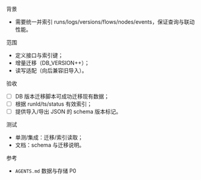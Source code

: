 背景
- 需要统一并索引 runs/logs/versions/flows/nodes/events，保证查询与联动性能。

范围
- 定义接口与索引键；
- 增量迁移（DB_VERSION++）；
- 读写适配（向后兼容旧导入）。

验收
- [ ] DB 版本迁移脚本可成功迁移现有数据；
- [ ] 根据 runId/ts/status 有效索引；
- [ ] 提供导入/导出 JSON 的 schema 版本标记。

测试
- 单测/集成：迁移/索引读取；
- 文档：schema 与迁移说明。

参考
- `AGENTS.md` 数据与存储 P0

